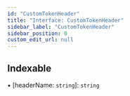 ```yaml
---
id: "CustomTokenHeader"
title: "Interface: CustomTokenHeader"
sidebar_label: "CustomTokenHeader"
sidebar_position: 0
custom_edit_url: null
---
```


## Indexable

▪ [headerName: `string`]: `string`
